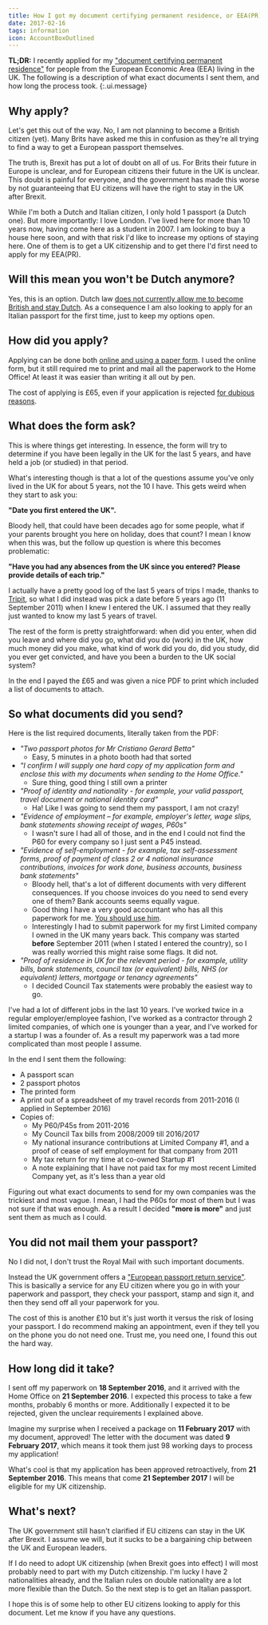 ```yaml
---
title: How I got my document certifying permanent residence, or EEA(PR)
date: 2017-02-16
tags: information
icon: AccountBoxOutlined
---
```


__TL;DR:__ I recently applied for my ["document certifying permanent residence"](https://www.gov.uk/government/publications/apply-for-a-document-certifying-permanent-residence-or-permanent-residence-card-form-eea-pr) for people from the European Economic Area (EEA) living in the UK. The following is a description of what exact documents I sent them, and how long the process took.
{:.ui.message}

## Why apply?

Let's get this out of the way. No, I am not planning to become a British citizen (yet). Many Brits have asked me this in confusion as they're all trying to find a way to get a European passport themselves.

The truth is, Brexit has put a lot of doubt on all of us. For Brits their future in Europe is unclear, and for European citizens their future in the UK is unclear. This doubt is painful for everyone, and the government has made this worse by not guaranteeing that EU citizens will have the right to stay in the UK after Brexit.

While I'm both a Dutch and Italian citizen, I only hold 1 passport (a Dutch one). But more importantly: I love London. I've lived here for more than 10 years now, having come here as a student in 2007. I am looking to buy a house here soon, and with that risk I'd like to increase my options of staying here. One of them is to get a UK citizenship and to get there I'd first need to apply for my EEA(PR).

## Will this mean you won't be Dutch anymore?

Yes, this is an option. Dutch law [does not currently allow me to become British and stay Dutch](https://www.rijksoverheid.nl/onderwerpen/nederlandse-nationaliteit/inhoud/nederlandse-nationaliteit-verliezen). As a consequence I am also looking to apply for an Italian passport for the first time, just to keep my options open.

## How did you apply?

Applying can be done both [online and using a paper form](https://visas-immigration.service.gov.uk/product/eea-pr). I used the online form, but it still required me to print and mail all the paperwork to the Home Office! At least it was easier than writing it all out by pen.

The cost of applying is £65, even if your application is rejected [for dubious reasons](https://www.theguardian.com/politics/2016/dec/28/dutch-woman-with-two-british-children-told-to-leave-uk-after-24-years).

## What does the form ask?

This is where things get interesting. In essence, the form will try to determine if you have been legally in the UK for the last 5 years, and have held a job (or studied) in that period.

What's interesting though is that a lot of the questions assume you've only lived in the UK for about 5 years, not the 10 I have. This gets weird when they start to ask you:

__"Date you first entered the UK".__

Bloody hell, that could have been decades ago for some people, what if your parents brought you here on holiday, does that count? I mean I know when this was, but the follow up question is where this becomes problematic:

__"Have you had any absences from the UK since you entered? Please provide details of each trip."__

I actually have a pretty good log of the last 5 years of trips I made, thanks to [Tripit](http://tripit.com/), so what I did instead was pick a date before 5 years ago (11 September 2011) when I knew I entered the UK. I assumed that they really just wanted to know my last 5 years of travel.

The rest of the form is pretty straightforward: when did you enter, when did you leave and where did you go, what did you do (work) in the UK, how much money did you make, what kind of work did you do, did you study, did you ever get convicted, and have you been a burden to the UK social system?

In the end I payed the £65 and was given a nice PDF to print which included a list of documents to attach.

## So what documents did you send?

Here is the list required documents, literally taken from the PDF:

* _"Two passport photos for Mr Cristiano Gerard Betta"_
  * Easy, 5 minutes in a photo booth had that sorted
* _"I confirm I will supply one hard copy of my application form and enclose this with my documents when sending to the Home Office."_
  * Sure thing, good thing I still own a printer
* _"Proof of identity and nationality - for example, your valid passport, travel document or national identity card"_
  * Ha! Like I was going to send them my passport, I am not crazy!
* _"Evidence of employment – for example, employer's letter, wage slips, bank statements showing receipt of wages, P60s"_
  * I wasn't sure I had all of those, and in the end I could not find the P60 for every company so I just sent a P45 instead.
* _"Evidence of self-employment - for example, tax self-assessment forms, proof of payment of class 2 or 4 national insurance contributions, invoices for work done, business accounts, business bank statements"_
  * Bloody hell, that's a lot of different documents with very different consequences. If you choose invoices do you need to send every one of them? Bank accounts seems equally vague.
  * Good thing I have a very good accountant who has all this paperwork for me. [You should use him](https://www.proactive.uk.net/).
  * Interestingly I had to submit paperwork for my first Limited company I owned in the UK many years back. This company was started __before__ September 2011 (when I stated I entered the country), so I was really worried this might raise some flags. It did not.
* _"Proof of residence in UK for the relevant period - for example, utility bills, bank statements, council tax (or equivalent) bills, NHS (or equivalent) letters, mortgage or tenancy agreements"_
  * I decided Council Tax statements were probably the easiest way to go.

I've had a lot of different jobs in the last 10 years. I've worked twice in a regular employer/employee fashion, I've worked as a contractor through 2 limited companies, of which one is younger than a year, and I've worked for a startup I was a founder of. As a result my paperwork was a tad more complicated than most people I assume.

In the end I sent them the following:

* A passport scan
* 2 passport photos
* The printed form
* A print out of a spreadsheet of my travel records from 2011-2016 (I applied in September 2016)
* Copies of:
  * My P60/P45s from 2011-2016
  * My Council Tax bills from 2008/2009 till 2016/2017
  * My national insurance contributions at Limited Company #1, and a proof of cease of self employment for that company from 2011
  * My tax return for my time at co-owned Startup #1
  * A note explaining that I have not paid tax for my most recent Limited Company yet, as it's less than a year old

Figuring out what exact documents to send for my own companies was the trickiest and most vague. I mean, I had the P60s for most of them but I was not sure if that was enough. As a result I decided __"more is more"__ and just sent them as much as I could.

## You did not mail them your passport?

No I did not, I don't trust the Royal Mail with such important documents.

Instead the UK government offers a ["European passport return service"](https://www.gov.uk/government/publications/european-passport-return-service-greater-london). This is basically a service for any EU citizen where you go in with your paperwork and passport, they check your passport, stamp and sign it, and then they send off all your paperwork for you.

The cost of this is another £10 but it's just worth it versus the risk of losing your passport. I do recommend making an appointment, even if they tell you on the phone you do not need one. Trust me, you need one, I found this out the hard way.

## How long did it take?

I sent off my paperwork on __18 September 2016__, and it arrived with the Home Office on __21 September 2016__. I expected this process to take a few months, probably 6 months or more. Additionally I expected it to be rejected, given the unclear requirements I explained above.

Imagine my surprise when I received a package on __11 February 2017__ with my document, approved! The letter with the document was dated __9 February 2017__, which means it took them just 98 working days to process my application!

What's cool is that my application has been approved retroactively, from __21 September 2016__. This means that come __21 September 2017__ I will be eligible for my UK citizenship.

## What's next?

The UK government still hasn't clarified if EU citizens can stay in the UK after Brexit. I assume we will, but it sucks to be a bargaining chip between the UK and European leaders.

If I do need to adopt UK citizenship (when Brexit goes into effect) I will most probably need to part with my Dutch citizenship. I'm lucky I have 2 nationalities already, and the Italian rules on double nationality are a lot more flexible than the Dutch. So the next step is to get an Italian passport.

I hope this is of some help to other EU citizens looking to apply for this document. Let me know if you have any questions.
